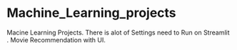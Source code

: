 # Machine_Learning_projects
Macine Learning Projects.
There is alot of Settings need to Run on Streamlit .
Movie Recommendation with UI. 
